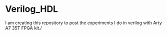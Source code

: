 # Verilog_HDL
I am creating this repository to post the experiments I do in verilog with Arty A7 35T FPGA kit./ 
